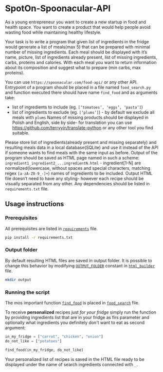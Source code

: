 # SpotOn-Spoonacular-API

As a young entrepreneur you want to create a new startup in food and health space.
You want to create a product that would help people avoid wasting food while maintaining healthy lifestyle.

Your task is to write a program that given list of ingredients in the fridge would generate a list of meals(max 5) that can be prepared with minimal number of missing ingredients.
Each meal should be displayed with it’s name, picture, list of ingredients already present, list of missing ingredients, carbs, proteins and calories.
With each meal you want to return information about its composition and suggest what to prepare (min carbs, max proteins).

You can use `https://spoonacular.com/food-api/` or any other API.
Entrypoint of a program should be placed in a file named `food_search.py` and function executed there should have name `find_food` and as arguments take:
- list of ingredients to include (eg. `[‘tomatoes’, ‘eggs’, ‘pasta’]`)
- list of ingredients to exclude (eg. `[‘plums’]`) - by default we exclude all meals with `plums`
Names of missing products should be displayed in Polish and English, side by side- for translation you can use https://github.com/terryyin/translate-python or any other tool you find suitable.

Please store list of ingredients(already present and missing separately) and resulting meals data in a local database(SQLite) and use it instead of the API if someone wants to find meals with the same input as before.
Output of the program should be saved as HTML page named in such a scheme: `ingredient1_ingredient2_...ingredientN.html` - ingredient[1-N] are normalized(lowercase, without spaces and special characters, matching regex `[a-zA-Z0-9_-]+`) names of ingredients to be included.
Output HTML file doesn’t need to have any styling- however each recipe should be visually separated from any other.
Any dependencies should be listed in `requirements.txt` file.

## Usage instructions

### Prerequisites
All prerequisites are listed in [`requirements`](requirements.txt) file.

```bash
pip install -r requirements.txt
```

### Output folder
By default resulting HTML files are saved in output folder.
It is possible to change this behavior by modifying [`OUTPUT_FOLDER`](utils/html_builder.py#output-folder) constant in [`html_builder`](utils/html_builder.py) file.

```bash
mkdir output
```

### Running the script
The mos important function [`find_food`](food_search.py#main-function) is placed in [`food_search`](food_search.py) file.

To receive **personalized** recipes just _for your fridge_ simply run the function by providing ingredients list that are in your fridge as firs parameter and optionally what ingredients you definitely don't want to eat as second argument:

```python
in_my_fridge = ["carrot", "chicken", "onion"]
do_not_like = ["potatoes"]

find_food(in_my_fridge, do_not_like)
```

Your personalized list of recipes is saved in the HTML file ready to be displayed under the name of search ingredients connected with `_`.


